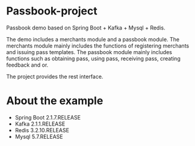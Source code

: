 # Passbook-project
Passbook demo based on Spring Boot + Kafka + Mysql + Redis.

The demo includes a merchants module and a passbook module. The merchants module mainly includes the functions of registering merchants and issuing pass templates. The passbook module mainly includes functions such as obtaining pass, using pass, receiving pass, creating feedback and or.

The project provides the rest interface.

# About the example
- Spring Boot 2.1.7.RELEASE
- Kafka 2.1.1.RELEASE
- Redis 3.2.10.RELEASE
- Mysql 5.7.RELEASE

